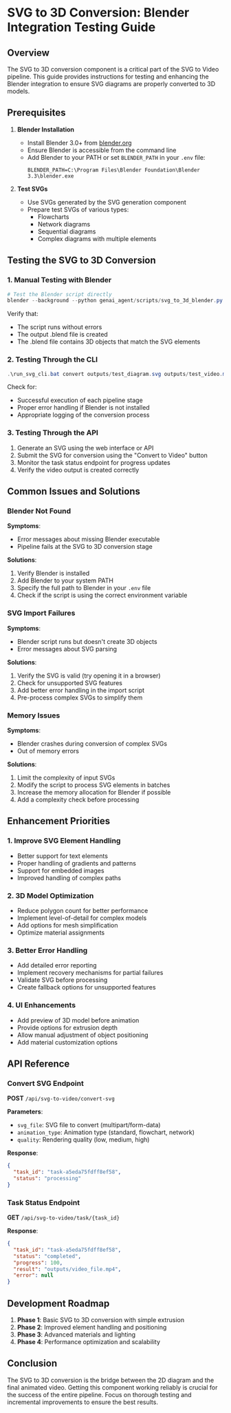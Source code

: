 # SVG to 3D Conversion: Blender Integration Testing Guide

## Overview

The SVG to 3D conversion component is a critical part of the SVG to Video pipeline. This guide provides instructions for testing and enhancing the Blender integration to ensure SVG diagrams are properly converted to 3D models.

## Prerequisites

1. **Blender Installation**
   - Install Blender 3.0+ from [blender.org](https://www.blender.org/download/)
   - Ensure Blender is accessible from the command line
   - Add Blender to your PATH or set `BLENDER_PATH` in your `.env` file:
     ```
     BLENDER_PATH=C:\Program Files\Blender Foundation\Blender 3.3\blender.exe
     ```

2. **Test SVGs**
   - Use SVGs generated by the SVG generation component
   - Prepare test SVGs of various types:
     - Flowcharts
     - Network diagrams
     - Sequential diagrams
     - Complex diagrams with multiple elements

## Testing the SVG to 3D Conversion

### 1. Manual Testing with Blender

```powershell
# Test the Blender script directly 
blender --background --python genai_agent/scripts/svg_to_3d_blender.py -- --svg outputs/test_diagram.svg --output outputs/test_model.blend --extrude 0.1 --scale 1.0
```

Verify that:
- The script runs without errors
- The output .blend file is created
- The .blend file contains 3D objects that match the SVG elements

### 2. Testing Through the CLI

```powershell
.\run_svg_cli.bat convert outputs/test_diagram.svg outputs/test_video.mp4
```

Check for:
- Successful execution of each pipeline stage
- Proper error handling if Blender is not installed
- Appropriate logging of the conversion process

### 3. Testing Through the API

1. Generate an SVG using the web interface or API
2. Submit the SVG for conversion using the "Convert to Video" button
3. Monitor the task status endpoint for progress updates
4. Verify the video output is created correctly

## Common Issues and Solutions

### Blender Not Found

**Symptoms**:
- Error messages about missing Blender executable
- Pipeline fails at the SVG to 3D conversion stage

**Solutions**:
1. Verify Blender is installed
2. Add Blender to your system PATH
3. Specify the full path to Blender in your `.env` file
4. Check if the script is using the correct environment variable

### SVG Import Failures

**Symptoms**:
- Blender script runs but doesn't create 3D objects
- Error messages about SVG parsing

**Solutions**:
1. Verify the SVG is valid (try opening it in a browser)
2. Check for unsupported SVG features
3. Add better error handling in the import script
4. Pre-process complex SVGs to simplify them

### Memory Issues

**Symptoms**:
- Blender crashes during conversion of complex SVGs
- Out of memory errors

**Solutions**:
1. Limit the complexity of input SVGs
2. Modify the script to process SVG elements in batches
3. Increase the memory allocation for Blender if possible
4. Add a complexity check before processing

## Enhancement Priorities

### 1. Improve SVG Element Handling
- Better support for text elements
- Proper handling of gradients and patterns
- Support for embedded images
- Improved handling of complex paths

### 2. 3D Model Optimization
- Reduce polygon count for better performance
- Implement level-of-detail for complex models
- Add options for mesh simplification
- Optimize material assignments

### 3. Better Error Handling
- Add detailed error reporting
- Implement recovery mechanisms for partial failures
- Validate SVG before processing
- Create fallback options for unsupported features

### 4. UI Enhancements
- Add preview of 3D model before animation
- Provide options for extrusion depth
- Allow manual adjustment of object positioning
- Add material customization options

## API Reference

### Convert SVG Endpoint

**POST** `/api/svg-to-video/convert-svg`

**Parameters**:
- `svg_file`: SVG file to convert (multipart/form-data)
- `animation_type`: Animation type (standard, flowchart, network)
- `quality`: Rendering quality (low, medium, high)

**Response**:
```json
{
  "task_id": "task-a5eda75fdff8ef58",
  "status": "processing"
}
```

### Task Status Endpoint

**GET** `/api/svg-to-video/task/{task_id}`

**Response**:
```json
{
  "task_id": "task-a5eda75fdff8ef58",
  "status": "completed",
  "progress": 100,
  "result": "outputs/video_file.mp4",
  "error": null
}
```

## Development Roadmap

1. **Phase 1**: Basic SVG to 3D conversion with simple extrusion
2. **Phase 2**: Improved element handling and positioning
3. **Phase 3**: Advanced materials and lighting
4. **Phase 4**: Performance optimization and scalability

## Conclusion

The SVG to 3D conversion is the bridge between the 2D diagram and the final animated video. Getting this component working reliably is crucial for the success of the entire pipeline. Focus on thorough testing and incremental improvements to ensure the best results.